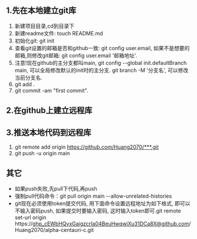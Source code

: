 
## 1.先在本地建立git库
1. 新建项目目录,cd到目录下
2. 新建readme文件: touch README.md
3. 初始化git: git init
4. 查看git设置的邮箱是否和github一致: git config user.email, 如果不是想要的邮箱,则修改git邮箱: git config user.email '邮箱地址'.
5. 注意!现在github的主分支都叫main, git config --global init.defaultBranch main, 可以全局修改默认的init时的主分支. git branch -M '分支名', 可以修改当前分支名.
6. git add .
7. git commit -am "first commit".

## 2.在github上建立远程库

## 3.推送本地代码到远程库
1. git remote add origin https://github.com/Huang2070/***.git
2. git push -u origin main


## 其它
* 如果push失败,先pull下代码,再push
* 强制pull代码命令：git pull origin main --allow-unrelated-histories
* git现在必须使用token提交代码, 用下面命令设置远程地址为如下格式, 即可以不输入密码push, 如果提交时要输入密码, 这时输入token即可.git remote set-url origin https://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@github.com/Huang2070/alpha-centauri-c.git



